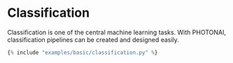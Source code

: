 <h1>Classification</h1>
<div class="photon-docu-header">
    <p>
        Classification is one of the central machine learning tasks. With PHOTONAI, classification pipelines can
         be created and designed easily.
    </p>
</div>

``` python
{% include "examples/basic/classification.py" %} 

```